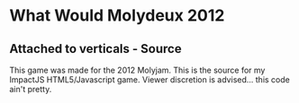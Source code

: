 # What Would Molydeux 2012
## Attached to verticals - Source

This game was made for the 2012 Molyjam. This is the source for my ImpactJS HTML5/Javascript game.
Viewer discretion is advised... this code ain't pretty.
